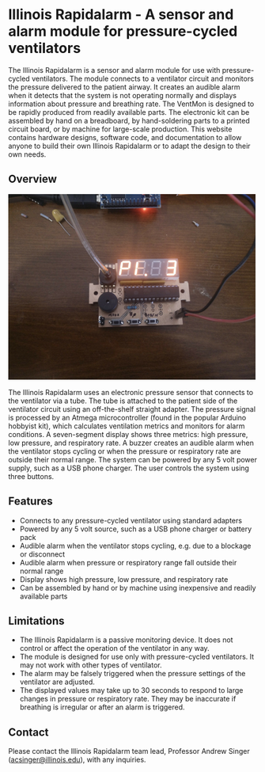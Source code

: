 # Illinois Rapidalarm - A sensor and alarm module for pressure-cycled ventilators

The Illinois Rapidalarm is a sensor and alarm module for use with pressure-cycled ventilators. The module connects to a ventilator circuit and monitors the pressure delivered to the patient airway. It creates an audible alarm when it detects that the system is not operating normally and displays information about pressure and breathing rate. The VentMon is designed to be rapidly produced from readily available parts. The electronic kit can be assembled by hand on a breadboard, by hand-soldering parts to a printed circuit board, or by machine for large-scale production. This website contains hardware designs, software code, and documentation to allow anyone to build their own Illinois Rapidalarm or to adapt the design to their own needs.

## Overview

![](pictures/prototype.png)

The Illinois Rapidalarm uses an electronic pressure sensor that connects to the ventilator via a tube. The tube is attached to the patient side of the ventilator circuit using an off-the-shelf straight adapter. The pressure signal is processed by an Atmega microcontroller (found in the popular Arduino hobbyist kit), which calculates ventilation metrics and monitors for alarm conditions. A seven-segment display shows three metrics: high pressure, low pressure, and respiratory rate. A buzzer creates an audible alarm when the ventilator stops cycling or when the pressure or respiratory rate are outside their normal range. The system can be powered by any 5 volt power supply, such as a USB phone charger. The user controls the system using three buttons.

## Features
-	Connects to any pressure-cycled ventilator using standard adapters
-	Powered by any 5 volt source, such as a USB phone charger or battery pack
-	Audible alarm when the ventilator stops cycling, e.g. due to a blockage or disconnect
-	Audible alarm when pressure or respiratory range fall outside their normal range
-	Display shows high pressure, low pressure, and respiratory rate
-	Can be assembled by hand or by machine using inexpensive and readily available parts

## Limitations
-	The Illinois Rapidalarm is a passive monitoring device. It does not control or affect the operation of the ventilator in any way.
-	The module is designed for use only with pressure-cycled ventilators. It may not work with other types of ventilator.
-	The alarm may be falsely triggered when the pressure settings of the ventilator are adjusted.
-	The displayed values may take up to 30 seconds to respond to large changes in pressure or respiratory rate. They may be inaccurate if breathing is irregular or after an alarm is triggered.

## Contact
Please contact the Illinois Rapidalarm team lead, Professor Andrew Singer (acsinger@illinois.edu), with any inquiries.
